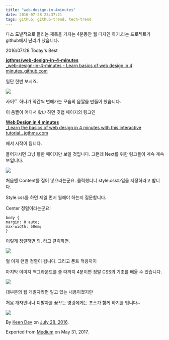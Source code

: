 ```yaml
---
title: "web-design-in-4minutes"
date: 2016-07-28 23:37:21
tags: github, github-trend, tech-trend 
---
```



다소 도발적으로 들리는 제목을 가지는 4분동안 웹 디자인 하기.라는 프로젝트가 github에서 난리가 났습니다.

2016/07/28 Today's Best

[**jgthms/web-design-in-4-minutes**  
_web-design-in-4-minutes - Learn basics of web design in 4 minutes_github.com][anchor0][][anchor1]

일단 한번 보시죠.

![][image0]

사이트 하나가 약간씩 변해가는 모습의 움짤을 만들어 봤습니다.

이 움짤이 어디서 왔냐 하면 깃헙 페이지의 링크인

[**Web Design in 4 minutes**  
_Learn the basics of web design in 4 minutes with this interactive tutorial._jgthms.com][anchor2][][anchor3]

에서 시작이 됩니다.

들어가시면 그냥 휑한 페이지만 보일 것입니다. 그런데 Next를 위한 링크들이 계속 계속 보입니다.

![][image1]

처음엔 Content를 집어 넣으라는군요. 클릭했더니 style.css파일을 지정하라고 합니다.

Style.css를 하면 제일 먼저 뭘해야 하는지 질문합니다.

Center 정렬이라는군요!
    
    body {  
    margin: 0 auto;  
    max-width: 50em;  
    }

이렇게 정렬하면 되. 라고 클릭하면.

![][image2]

헐 이게 왠열 정렬이 됩니다. 그리고 폰트 적용까지

마지막 이미지 백그라운드를 줄 때까지 4분이면 정말 CSS의 기초를 배울 수 있습니다.

![][image3]

대부분의 웹 개발자라면 알고 있는 내용이겠지만

처음 개자인너나 디발자를 꿈꾸는 영링에게는 포스가 함께 하기를 빕니다~

![][image4]

By [Keen Dev][anchor4] on [July 28, 2016][anchor5].

Exported from [Medium][anchor6] on May 31, 2017\.


[anchor0]: https://github.com/jgthms/web-design-in-4-minutes "https://github.com/jgthms/web-design-in-4-minutes"
[anchor1]: https://github.com/jgthms/web-design-in-4-minutes
[anchor2]: http://jgthms.com/web-design-in-4-minutes/ "http://jgthms.com/web-design-in-4-minutes/"
[anchor3]: http://jgthms.com/web-design-in-4-minutes/
[anchor4]: https://medium.com/@keendev
[anchor5]: https://medium.com/p/dff50c59e55b
[anchor6]: https://medium.com


[image0]: /images/1*QogVEioMUrS0kYD6f2WP4Q.gif
[image1]: /images/1*21J9g4ay3yfsJ_EfusUHxw.png
[image2]: /images/1*Qe73PGfFxFXFCNzb7yIjUQ.png
[image3]: /images/1*DG9_tizo4Et7NrpfkJ0IhQ.png
[image4]: /images/1*gobPRcViNsHRAB0Q9yWz1w.pn